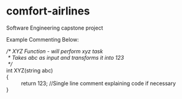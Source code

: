 # comfort-airlines

Software Engineering capstone project

Example Commenting Below:

<em>/*  XYZ Function - will perform xyz task <br />
 &nbsp;&ast; Takes abc as input and transforms it into 123 <br />
&nbsp;*/ <br /></em>
int XYZ(string abc)<br />
{<br />
 &nbsp;&nbsp;&nbsp;&nbsp;&nbsp;&nbsp;&nbsp;&nbsp;&nbsp;&nbsp;return 123; //Single line comment explaining code if necessary<br />
}

